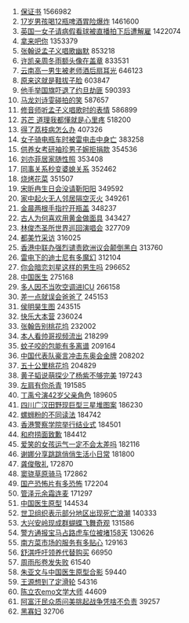 1. [保证书](https://s.weibo.com/weibo?q=%23%E4%BF%9D%E8%AF%81%E4%B9%A6%23&Refer=top) 1566982
1. [17岁男孩喝12瓶啤酒胃险爆炸](https://s.weibo.com/weibo?q=%2317%E5%B2%81%E7%94%B7%E5%AD%A9%E5%96%9D12%E7%93%B6%E5%95%A4%E9%85%92%E8%83%83%E9%99%A9%E7%88%86%E7%82%B8%23&Refer=top) 1461600
1. [英国一女子请病假看球被直播拍下后遭解雇](https://s.weibo.com/weibo?q=%23%E8%8B%B1%E5%9B%BD%E4%B8%80%E5%A5%B3%E5%AD%90%E8%AF%B7%E7%97%85%E5%81%87%E7%9C%8B%E7%90%83%E8%A2%AB%E7%9B%B4%E6%92%AD%E6%8B%8D%E4%B8%8B%E5%90%8E%E9%81%AD%E8%A7%A3%E9%9B%87%23&Refer=top) 1422074
1. [拿来吧你](https://s.weibo.com/weibo?q=%E6%8B%BF%E6%9D%A5%E5%90%A7%E4%BD%A0&Refer=top) 1353379
1. [张翰说孟子义唱歌幽默](https://s.weibo.com/weibo?q=%23%E5%BC%A0%E7%BF%B0%E8%AF%B4%E5%AD%9F%E5%AD%90%E4%B9%89%E5%94%B1%E6%AD%8C%E5%B9%BD%E9%BB%98%23&Refer=top) 853218
1. [许凯亲周冬雨额头像在盖章](https://s.weibo.com/weibo?q=%23%E8%AE%B8%E5%87%AF%E4%BA%B2%E5%91%A8%E5%86%AC%E9%9B%A8%E9%A2%9D%E5%A4%B4%E5%83%8F%E5%9C%A8%E7%9B%96%E7%AB%A0%23&Refer=top) 833531
1. [云南高一男生被老师酒后扇耳光](https://s.weibo.com/weibo?q=%23%E4%BA%91%E5%8D%97%E9%AB%98%E4%B8%80%E7%94%B7%E7%94%9F%E8%A2%AB%E8%80%81%E5%B8%88%E9%85%92%E5%90%8E%E6%89%87%E8%80%B3%E5%85%89%23&Refer=top) 646123
1. [原来这就是鞋拔子脸](https://s.weibo.com/weibo?q=%23%E5%8E%9F%E6%9D%A5%E8%BF%99%E5%B0%B1%E6%98%AF%E9%9E%8B%E6%8B%94%E5%AD%90%E8%84%B8%23&Refer=top) 603847
1. [他手举国旗吓退了约旦劫匪](https://s.weibo.com/weibo?q=%23%E4%BB%96%E6%89%8B%E4%B8%BE%E5%9B%BD%E6%97%97%E5%90%93%E9%80%80%E4%BA%86%E7%BA%A6%E6%97%A6%E5%8A%AB%E5%8C%AA%23&Refer=top) 590393
1. [马龙刘诗雯碰拍的笑](https://s.weibo.com/weibo?q=%E9%A9%AC%E9%BE%99%E5%88%98%E8%AF%97%E9%9B%AF%E7%A2%B0%E6%8B%8D%E7%9A%84%E7%AC%91&Refer=top) 587657
1. [修音师听孟子义唱歌时的表情](https://s.weibo.com/weibo?q=%23%E4%BF%AE%E9%9F%B3%E5%B8%88%E5%90%AC%E5%AD%9F%E5%AD%90%E4%B9%89%E5%94%B1%E6%AD%8C%E6%97%B6%E7%9A%84%E8%A1%A8%E6%83%85%23&Refer=top) 586899
1. [苏芒 道理我都懂就是心里疼](https://s.weibo.com/weibo?q=%E8%8B%8F%E8%8A%92%20%E9%81%93%E7%90%86%E6%88%91%E9%83%BD%E6%87%82%E5%B0%B1%E6%98%AF%E5%BF%83%E9%87%8C%E7%96%BC&Refer=top) 518200
1. [得了荔枝病怎么办](https://s.weibo.com/weibo?q=%23%E5%BE%97%E4%BA%86%E8%8D%94%E6%9E%9D%E7%97%85%E6%80%8E%E4%B9%88%E5%8A%9E%23&Refer=top) 407326
1. [女子骑电瓶车时被雷电击中身亡](https://s.weibo.com/weibo?q=%23%E5%A5%B3%E5%AD%90%E9%AA%91%E7%94%B5%E7%93%B6%E8%BD%A6%E6%97%B6%E8%A2%AB%E9%9B%B7%E7%94%B5%E5%87%BB%E4%B8%AD%E8%BA%AB%E4%BA%A1%23&Refer=top) 383258
1. [供养女考研袖珍男子婉拒捐款](https://s.weibo.com/weibo?q=%23%E4%BE%9B%E5%85%BB%E5%A5%B3%E8%80%83%E7%A0%94%E8%A2%96%E7%8F%8D%E7%94%B7%E5%AD%90%E5%A9%89%E6%8B%92%E6%8D%90%E6%AC%BE%23&Refer=top) 354536
1. [刘亦菲居家随性照](https://s.weibo.com/weibo?q=%23%E5%88%98%E4%BA%A6%E8%8F%B2%E5%B1%85%E5%AE%B6%E9%9A%8F%E6%80%A7%E7%85%A7%23&Refer=top) 353408
1. [同事关系秒变婆媳关系](https://s.weibo.com/weibo?q=%23%E5%90%8C%E4%BA%8B%E5%85%B3%E7%B3%BB%E7%A7%92%E5%8F%98%E5%A9%86%E5%AA%B3%E5%85%B3%E7%B3%BB%23&Refer=top) 352462
1. [烧烤花菜](https://s.weibo.com/weibo?q=%23%E7%83%A7%E7%83%A4%E8%8A%B1%E8%8F%9C%23&Refer=top) 351507
1. [宋昕冉生日会没请靳阳阳](https://s.weibo.com/weibo?q=%23%E5%AE%8B%E6%98%95%E5%86%89%E7%94%9F%E6%97%A5%E4%BC%9A%E6%B2%A1%E8%AF%B7%E9%9D%B3%E9%98%B3%E9%98%B3%23&Refer=top) 349592
1. [家中起火无人邻居隔空灭火](https://s.weibo.com/weibo?q=%23%E5%AE%B6%E4%B8%AD%E8%B5%B7%E7%81%AB%E6%97%A0%E4%BA%BA%E9%82%BB%E5%B1%85%E9%9A%94%E7%A9%BA%E7%81%AD%E7%81%AB%23&Refer=top) 349261
1. [金晨两根手指拧开瓶盖](https://s.weibo.com/weibo?q=%23%E9%87%91%E6%99%A8%E4%B8%A4%E6%A0%B9%E6%89%8B%E6%8C%87%E6%8B%A7%E5%BC%80%E7%93%B6%E7%9B%96%23&Refer=top) 348237
1. [古人为何喜欢用黄金做面具](https://s.weibo.com/weibo?q=%23%E5%8F%A4%E4%BA%BA%E4%B8%BA%E4%BD%95%E5%96%9C%E6%AC%A2%E7%94%A8%E9%BB%84%E9%87%91%E5%81%9A%E9%9D%A2%E5%85%B7%23&Refer=top) 343427
1. [林俊杰圣所世界巡回演唱会](https://s.weibo.com/weibo?q=%23%E6%9E%97%E4%BF%8A%E6%9D%B0%E5%9C%A3%E6%89%80%E4%B8%96%E7%95%8C%E5%B7%A1%E5%9B%9E%E6%BC%94%E5%94%B1%E4%BC%9A%23&Refer=top) 327709
1. [都美竹采访](https://s.weibo.com/weibo?q=%23%E9%83%BD%E7%BE%8E%E7%AB%B9%E9%87%87%E8%AE%BF%23&Refer=top) 316025
1. [香港中联办强烈谴责欧洲议会颠倒黑白](https://s.weibo.com/weibo?q=%23%E9%A6%99%E6%B8%AF%E4%B8%AD%E8%81%94%E5%8A%9E%E5%BC%BA%E7%83%88%E8%B0%B4%E8%B4%A3%E6%AC%A7%E6%B4%B2%E8%AE%AE%E4%BC%9A%E9%A2%A0%E5%80%92%E9%BB%91%E7%99%BD%23&Refer=top) 313760
1. [雷电下的迪士尼有多魔幻](https://s.weibo.com/weibo?q=%23%E9%9B%B7%E7%94%B5%E4%B8%8B%E7%9A%84%E8%BF%AA%E5%A3%AB%E5%B0%BC%E6%9C%89%E5%A4%9A%E9%AD%94%E5%B9%BB%23&Refer=top) 312104
1. [你会暗恋刘星这样的男生吗](https://s.weibo.com/weibo?q=%23%E4%BD%A0%E4%BC%9A%E6%9A%97%E6%81%8B%E5%88%98%E6%98%9F%E8%BF%99%E6%A0%B7%E7%9A%84%E7%94%B7%E7%94%9F%E5%90%97%23&Refer=top) 296652
1. [中国医生](https://s.weibo.com/weibo?q=%E4%B8%AD%E5%9B%BD%E5%8C%BB%E7%94%9F&Refer=top) 275168
1. [多人因不当吹空调进ICU](https://s.weibo.com/weibo?q=%23%E5%A4%9A%E4%BA%BA%E5%9B%A0%E4%B8%8D%E5%BD%93%E5%90%B9%E7%A9%BA%E8%B0%83%E8%BF%9BICU%23&Refer=top) 266158
1. [差一点就误会爸爸了](https://s.weibo.com/weibo?q=%23%E5%B7%AE%E4%B8%80%E7%82%B9%E5%B0%B1%E8%AF%AF%E4%BC%9A%E7%88%B8%E7%88%B8%E4%BA%86%23&Refer=top) 245153
1. [侯明昊生图](https://s.weibo.com/weibo?q=%23%E4%BE%AF%E6%98%8E%E6%98%8A%E7%94%9F%E5%9B%BE%23&Refer=top) 243515
1. [快乐大本营](https://s.weibo.com/weibo?q=%E5%BF%AB%E4%B9%90%E5%A4%A7%E6%9C%AC%E8%90%A5&Refer=top) 236024
1. [张翰告别桃花坞](https://s.weibo.com/weibo?q=%23%E5%BC%A0%E7%BF%B0%E5%91%8A%E5%88%AB%E6%A1%83%E8%8A%B1%E5%9D%9E%23&Refer=top) 232002
1. [本人看帅哥视频流出](https://s.weibo.com/weibo?q=%23%E6%9C%AC%E4%BA%BA%E7%9C%8B%E5%B8%85%E5%93%A5%E8%A7%86%E9%A2%91%E6%B5%81%E5%87%BA%23&Refer=top) 218299
1. [蚊子咬的包能有多离谱](https://s.weibo.com/weibo?q=%23%E8%9A%8A%E5%AD%90%E5%92%AC%E7%9A%84%E5%8C%85%E8%83%BD%E6%9C%89%E5%A4%9A%E7%A6%BB%E8%B0%B1%23&Refer=top) 209164
1. [中国代表队豪言冲击东奥会金牌](https://s.weibo.com/weibo?q=%23%E4%B8%AD%E5%9B%BD%E4%BB%A3%E8%A1%A8%E9%98%9F%E8%B1%AA%E8%A8%80%E5%86%B2%E5%87%BB%E4%B8%9C%E5%A5%A5%E4%BC%9A%E9%87%91%E7%89%8C%23&Refer=top) 208202
1. [五十公里桃花坞](https://s.weibo.com/weibo?q=%23%E4%BA%94%E5%8D%81%E5%85%AC%E9%87%8C%E6%A1%83%E8%8A%B1%E5%9D%9E%23&Refer=top) 204829
1. [黄子韬说萌探少了杨紫不够完美](https://s.weibo.com/weibo?q=%23%E9%BB%84%E5%AD%90%E9%9F%AC%E8%AF%B4%E8%90%8C%E6%8E%A2%E5%B0%91%E4%BA%86%E6%9D%A8%E7%B4%AB%E4%B8%8D%E5%A4%9F%E5%AE%8C%E7%BE%8E%23&Refer=top) 197243
1. [左肩有你杀青](https://s.weibo.com/weibo?q=%23%E5%B7%A6%E8%82%A9%E6%9C%89%E4%BD%A0%E6%9D%80%E9%9D%92%23&Refer=top) 191585
1. [丁禹兮演42岁父亲角色](https://s.weibo.com/weibo?q=%23%E4%B8%81%E7%A6%B9%E5%85%AE%E6%BC%9442%E5%B2%81%E7%88%B6%E4%BA%B2%E8%A7%92%E8%89%B2%23&Refer=top) 189605
1. [四川广汉田野现巨型三星堆图案](https://s.weibo.com/weibo?q=%23%E5%9B%9B%E5%B7%9D%E5%B9%BF%E6%B1%89%E7%94%B0%E9%87%8E%E7%8E%B0%E5%B7%A8%E5%9E%8B%E4%B8%89%E6%98%9F%E5%A0%86%E5%9B%BE%E6%A1%88%23&Refer=top) 186230
1. [螺蛳粉的不同读法](https://s.weibo.com/weibo?q=%23%E8%9E%BA%E8%9B%B3%E7%B2%89%E7%9A%84%E4%B8%8D%E5%90%8C%E8%AF%BB%E6%B3%95%23&Refer=top) 184742
1. [香港警察学院举行结业式](https://s.weibo.com/weibo?q=%23%E9%A6%99%E6%B8%AF%E8%AD%A6%E5%AF%9F%E5%AD%A6%E9%99%A2%E4%B8%BE%E8%A1%8C%E7%BB%93%E4%B8%9A%E5%BC%8F%23&Refer=top) 184501
1. [和府捞面致歉](https://s.weibo.com/weibo?q=%23%E5%92%8C%E5%BA%9C%E6%8D%9E%E9%9D%A2%E8%87%B4%E6%AD%89%23&Refer=top) 184412
1. [爱笑的女孩运气一定不会太差吗](https://s.weibo.com/weibo?q=%23%E7%88%B1%E7%AC%91%E7%9A%84%E5%A5%B3%E5%AD%A9%E8%BF%90%E6%B0%94%E4%B8%80%E5%AE%9A%E4%B8%8D%E4%BC%9A%E5%A4%AA%E5%B7%AE%E5%90%97%23&Refer=top) 182116
1. [谢娜分享跳跳俏俏生活小日常](https://s.weibo.com/weibo?q=%23%E8%B0%A2%E5%A8%9C%E5%88%86%E4%BA%AB%E8%B7%B3%E8%B7%B3%E4%BF%8F%E4%BF%8F%E7%94%9F%E6%B4%BB%E5%B0%8F%E6%97%A5%E5%B8%B8%23&Refer=top) 181800
1. [龚俊敬礼](https://s.weibo.com/weibo?q=%23%E9%BE%9A%E4%BF%8A%E6%95%AC%E7%A4%BC%23&Refer=top) 172870
1. [窦骁草原骑马](https://s.weibo.com/weibo?q=%23%E7%AA%A6%E9%AA%81%E8%8D%89%E5%8E%9F%E9%AA%91%E9%A9%AC%23&Refer=top) 172862
1. [国产恐怖片有多恐怖](https://s.weibo.com/weibo?q=%23%E5%9B%BD%E4%BA%A7%E6%81%90%E6%80%96%E7%89%87%E6%9C%89%E5%A4%9A%E6%81%90%E6%80%96%23&Refer=top) 172204
1. [管泽元余霜连麦](https://s.weibo.com/weibo?q=%23%E7%AE%A1%E6%B3%BD%E5%85%83%E4%BD%99%E9%9C%9C%E8%BF%9E%E9%BA%A6%23&Refer=top) 171297
1. [中国医生原型](https://s.weibo.com/weibo?q=%23%E4%B8%AD%E5%9B%BD%E5%8C%BB%E7%94%9F%E5%8E%9F%E5%9E%8B%23&Refer=top) 144534
1. [世卫组织表示部分地区出现死亡浪潮](https://s.weibo.com/weibo?q=%23%E4%B8%96%E5%8D%AB%E7%BB%84%E7%BB%87%E8%A1%A8%E7%A4%BA%E9%83%A8%E5%88%86%E5%9C%B0%E5%8C%BA%E5%87%BA%E7%8E%B0%E6%AD%BB%E4%BA%A1%E6%B5%AA%E6%BD%AE%23&Refer=top) 140333
1. [大兴安岭现成群蝴蝶飞舞奇观](https://s.weibo.com/weibo?q=%23%E5%A4%A7%E5%85%B4%E5%AE%89%E5%B2%AD%E7%8E%B0%E6%88%90%E7%BE%A4%E8%9D%B4%E8%9D%B6%E9%A3%9E%E8%88%9E%E5%A5%87%E8%A7%82%23&Refer=top) 131586
1. [警方通报宝马占路虎车位被堵158天](https://s.weibo.com/weibo?q=%23%E8%AD%A6%E6%96%B9%E9%80%9A%E6%8A%A5%E5%AE%9D%E9%A9%AC%E5%8D%A0%E8%B7%AF%E8%99%8E%E8%BD%A6%E4%BD%8D%E8%A2%AB%E5%A0%B5158%E5%A4%A9%23&Refer=top) 130626
1. [南方菜市场的服务有多贴心](https://s.weibo.com/weibo?q=%23%E5%8D%97%E6%96%B9%E8%8F%9C%E5%B8%82%E5%9C%BA%E7%9A%84%E6%9C%8D%E5%8A%A1%E6%9C%89%E5%A4%9A%E8%B4%B4%E5%BF%83%23&Refer=top) 129163
1. [舒淇呼吁领养代替购买](https://s.weibo.com/weibo?q=%23%E8%88%92%E6%B7%87%E5%91%BC%E5%90%81%E9%A2%86%E5%85%BB%E4%BB%A3%E6%9B%BF%E8%B4%AD%E4%B9%B0%23&Refer=top) 66950
1. [周雨彤卷发失败](https://s.weibo.com/weibo?q=%23%E5%91%A8%E9%9B%A8%E5%BD%A4%E5%8D%B7%E5%8F%91%E5%A4%B1%E8%B4%A5%23&Refer=top) 61540
1. [朱亚文与中国医生原型合影](https://s.weibo.com/weibo?q=%23%E6%9C%B1%E4%BA%9A%E6%96%87%E4%B8%8E%E4%B8%AD%E5%9B%BD%E5%8C%BB%E7%94%9F%E5%8E%9F%E5%9E%8B%E5%90%88%E5%BD%B1%23&Refer=top) 59440
1. [王源想到了定滑轮](https://s.weibo.com/weibo?q=%23%E7%8E%8B%E6%BA%90%E6%83%B3%E5%88%B0%E4%BA%86%E5%AE%9A%E6%BB%91%E8%BD%AE%23&Refer=top) 54316
1. [陈立农emo文学大师](https://s.weibo.com/weibo?q=%23%E9%99%88%E7%AB%8B%E5%86%9Cemo%E6%96%87%E5%AD%A6%E5%A4%A7%E5%B8%88%23&Refer=top) 44609
1. [阿富汗民众质问美挑起战争凭啥不负责](https://s.weibo.com/weibo?q=%23%E9%98%BF%E5%AF%8C%E6%B1%97%E6%B0%91%E4%BC%97%E8%B4%A8%E9%97%AE%E7%BE%8E%E6%8C%91%E8%B5%B7%E6%88%98%E4%BA%89%E5%87%AD%E5%95%A5%E4%B8%8D%E8%B4%9F%E8%B4%A3%23&Refer=top) 39257
1. [黑寡妇](https://s.weibo.com/weibo?q=%E9%BB%91%E5%AF%A1%E5%A6%87&Refer=top) 32706
